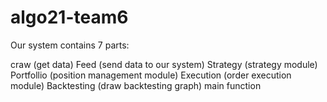 # algo21-team6

Our system contains 7 parts:

craw (get data)
Feed (send data to our system)
Strategy (strategy module)
Portfollio (position management module)
Execution (order execution module)
Backtesting (draw backtesting graph)
main function

